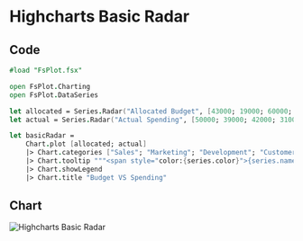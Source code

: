 Highcharts Basic Radar
======================

Code
----

```fsharp
#load "FsPlot.fsx"

open FsPlot.Charting
open FsPlot.DataSeries

let allocated = Series.Radar("Allocated Budget", [43000; 19000; 60000; 35000; 17000; 10000])
let actual = Series.Radar("Actual Spending", [50000; 39000; 42000; 31000; 26000; 14000])

let basicRadar =
    Chart.plot [allocated; actual]
    |> Chart.categories ["Sales"; "Marketing"; "Development"; "Customer Support"; "Information Technology"; "Administration"]
    |> Chart.tooltip """<span style="color:{series.color}">{series.name}: <b>${point.y:,.0f}</b><br/>"""
    |> Chart.showLegend
    |> Chart.title "Budget VS Spending"
```
Chart
-----

![Highcharts Basic Radar](https://raw.github.com/TahaHachana/FsPlot/master/screenshots/HighchartsBasicRadar.PNG)